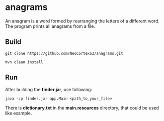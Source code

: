 # anagrams
An anagram is a word formed by rearranging the letters of a different word.
The program prints all anagrams from a file.

## Build

```
git clone https://github.com/NeoCortex63/anagrams.git

mvn clean install

```

## Run

After building the **finder.jar**, use following:

```
java -cp finder.jar app.Main <path_to_your_file>

```
There is **dictionary.txt** in the **main.resources** directory, that could be used like example.
